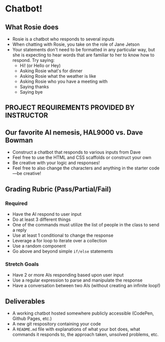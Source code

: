 # Chatbot!

## What Rosie does

* Rosie is a chatbot who responds to several inputs
* When chatting with Rosie, you take on the role of Jane Jetson
* Your statements don't need to be formatted in any particular way, but she is expecting to hear words that are familiar to her to know how to respond. Try saying:
  * Hi! (or Hello or Hey)
  * Asking Rosie what's for dinner
  * Asking Rosie what the weather is like
  * Asking Rosie who you have a meeting with
  * Saying thanks
  * Saying bye


## PROJECT REQUIREMENTS PROVIDED BY INSTRUCTOR

## Our favorite AI nemesis, HAL9000 vs. Dave Bowman

* Construct a chatbot that responds to various inputs from Dave
* Feel free to use the HTML and CSS scaffolds or construct your own
* Be creative with your logic and responses!
* Feel free to also change the characters and anything in the starter code—be creative!

## Grading Rubric (Pass/Partial/Fail)

### Required

* Have the AI respond to user input
* Do at least 3 different things
* One of the commands must utilize the list of people in the class to send a reply
* Use at least 1 conditional to change the response
* Leverage a for loop to iterate over a collection
* Use a random component
* Go above and beyond simple `if/else` statements

### Stretch Goals

* Have 2 or more AIs responding based upon user input
* Use a regular expression to parse and manipulate the response
* Have a conversation between two AIs (without creating an infinite loop!)

## Deliverables

* A working chatbot hosted somewhere publicly accessible (CodePen, Github Pages, etc.)
* A new git respository containing your code
* A `README.md` file with explanations of what your bot does, what commands it responds to, the approach taken, unsolved problems, etc.

